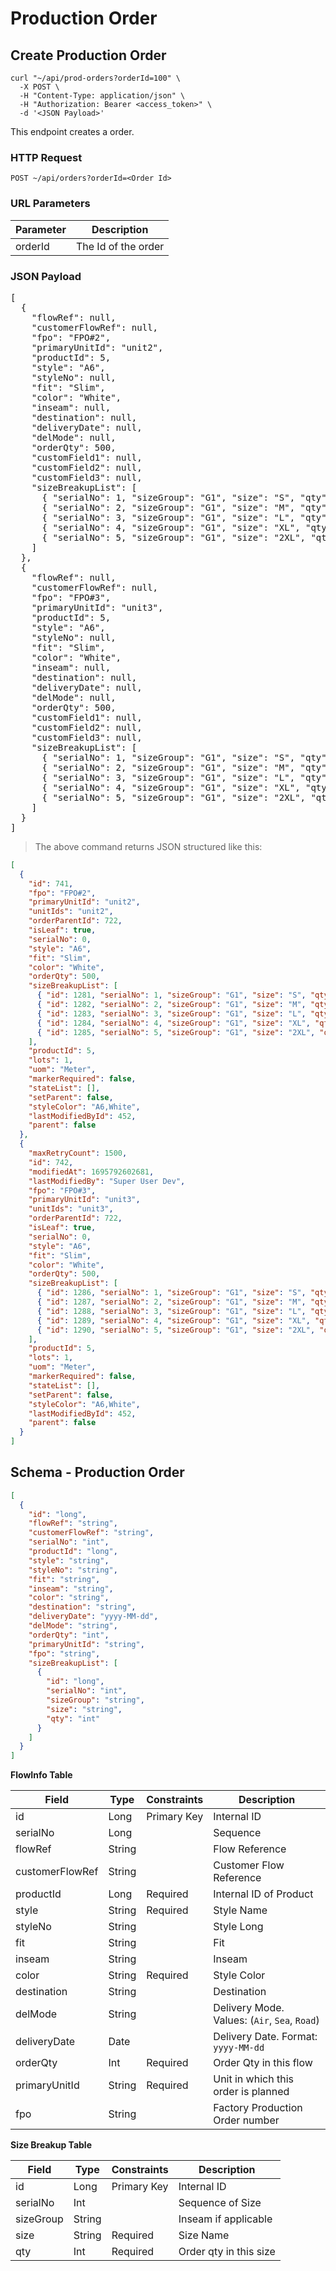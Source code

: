 # Production Order

## Create Production Order

```shell
curl "~/api/prod-orders?orderId=100" \
  -X POST \
  -H "Content-Type: application/json" \
  -H "Authorization: Bearer <access_token>" \
  -d '<JSON Payload>'
```

This endpoint creates a order.

### HTTP Request

`POST ~/api/orders?orderId=<Order Id>`

### URL Parameters

| Parameter | Description         |
|-----------|---------------------|
| orderId   | The Id of the order |

### JSON Payload

<pre class="center-column">
[
  {
    "flowRef": null,
    "customerFlowRef": null,
    "fpo": "FPO#2",
    "primaryUnitId": "unit2",
    "productId": 5,
    "style": "A6",
    "styleNo": null,
    "fit": "Slim",
    "color": "White",
    "inseam": null,
    "destination": null,
    "deliveryDate": null,
    "delMode": null,
    "orderQty": 500,
    "customField1": null,
    "customField2": null,
    "customField3": null,
    "sizeBreakupList": [
      { "serialNo": 1, "sizeGroup": "G1", "size": "S", "qty": 75},
      { "serialNo": 2, "sizeGroup": "G1", "size": "M", "qty": 100},
      { "serialNo": 3, "sizeGroup": "G1", "size": "L", "qty": 150},
      { "serialNo": 4, "sizeGroup": "G1", "size": "XL", "qty": 100},
      { "serialNo": 5, "sizeGroup": "G1", "size": "2XL", "qty": 75}
    ]
  },
  {
    "flowRef": null,
    "customerFlowRef": null,
    "fpo": "FPO#3",
    "primaryUnitId": "unit3",
    "productId": 5,
    "style": "A6",
    "styleNo": null,
    "fit": "Slim",
    "color": "White",
    "inseam": null,
    "destination": null,
    "deliveryDate": null,
    "delMode": null,
    "orderQty": 500,
    "customField1": null,
    "customField2": null,
    "customField3": null,
    "sizeBreakupList": [
      { "serialNo": 1, "sizeGroup": "G1", "size": "S", "qty": 75},
      { "serialNo": 2, "sizeGroup": "G1", "size": "M", "qty": 100},
      { "serialNo": 3, "sizeGroup": "G1", "size": "L", "qty": 150},
      { "serialNo": 4, "sizeGroup": "G1", "size": "XL", "qty": 100},
      { "serialNo": 5, "sizeGroup": "G1", "size": "2XL", "qty": 75}
    ]
  }
]
</pre>

> The above command returns JSON structured like this:

```json
[
  {
    "id": 741,
    "fpo": "FPO#2",
    "primaryUnitId": "unit2",
    "unitIds": "unit2",
    "orderParentId": 722,
    "isLeaf": true,
    "serialNo": 0,
    "style": "A6",
    "fit": "Slim",
    "color": "White",
    "orderQty": 500,
    "sizeBreakupList": [
      { "id": 1281, "serialNo": 1, "sizeGroup": "G1", "size": "S", "qty": 75},
      { "id": 1282, "serialNo": 2, "sizeGroup": "G1", "size": "M", "qty": 100},
      { "id": 1283, "serialNo": 3, "sizeGroup": "G1", "size": "L", "qty": 150},
      { "id": 1284, "serialNo": 4, "sizeGroup": "G1", "size": "XL", "qty": 100},
      { "id": 1285, "serialNo": 5, "sizeGroup": "G1", "size": "2XL", "qty": 75}
    ],
    "productId": 5,
    "lots": 1,
    "uom": "Meter",
    "markerRequired": false,
    "stateList": [],
    "setParent": false,
    "styleColor": "A6,White",
    "lastModifiedById": 452,
    "parent": false
  },
  {
    "maxRetryCount": 1500,
    "id": 742,
    "modifiedAt": 1695792602681,
    "lastModifiedBy": "Super User Dev",
    "fpo": "FPO#3",
    "primaryUnitId": "unit3",
    "unitIds": "unit3",
    "orderParentId": 722,
    "isLeaf": true,
    "serialNo": 0,
    "style": "A6",
    "fit": "Slim",
    "color": "White",
    "orderQty": 500,
    "sizeBreakupList": [
      { "id": 1286, "serialNo": 1, "sizeGroup": "G1", "size": "S", "qty": 75},
      { "id": 1287, "serialNo": 2, "sizeGroup": "G1", "size": "M", "qty": 100},
      { "id": 1288, "serialNo": 3, "sizeGroup": "G1", "size": "L", "qty": 150},
      { "id": 1289, "serialNo": 4, "sizeGroup": "G1", "size": "XL", "qty": 100},
      { "id": 1290, "serialNo": 5, "sizeGroup": "G1", "size": "2XL", "qty": 75}
    ],
    "productId": 5,
    "lots": 1,
    "uom": "Meter",
    "markerRequired": false,
    "stateList": [],
    "setParent": false,
    "styleColor": "A6,White",
    "lastModifiedById": 452,
    "parent": false
  }
]
```

## Schema - Production Order

```json
[
  {
    "id": "long",
    "flowRef": "string",
    "customerFlowRef": "string",
    "serialNo": "int",
    "productId": "long",
    "style": "string",
    "styleNo": "string",
    "fit": "string",
    "inseam": "string",
    "color": "string",
    "destination": "string",
    "deliveryDate": "yyyy-MM-dd",
    "delMode": "string",
    "orderQty": "int",
    "primaryUnitId": "string",
    "fpo": "string",
    "sizeBreakupList": [
      {
        "id": "long",
        "serialNo": "int",
        "sizeGroup": "string",
        "size": "string",
        "qty": "int"
      }
    ]
  }
]
```

**FlowInfo Table**

| Field           | Type   | Constraints | Description                                   |
|-----------------|--------|-------------|-----------------------------------------------|
| id              | Long   | Primary Key | Internal ID                                   |
| serialNo        | Long   |             | Sequence                                      |
| flowRef         | String |             | Flow Reference                                |
| customerFlowRef | String |             | Customer Flow Reference                       |
| productId       | Long   | Required    | Internal ID of Product                        |
| style           | String | Required    | Style Name                                    |
| styleNo         | String |             | Style Long                                    |
| fit             | String |             | Fit                                           |
| inseam          | String |             | Inseam                                        |
| color           | String | Required    | Style Color                                   |
| destination     | String |             | Destination                                   |
| delMode         | String |             | Delivery Mode. Values: (`Air`, `Sea`, `Road`) |
| deliveryDate    | Date   |             | Delivery Date. Format: `yyyy-MM-dd`           |
| orderQty        | Int    | Required    | Order Qty in this flow                        |
| primaryUnitId   | String | Required    | Unit in which this order is planned           |
| fpo             | String |             | Factory Production Order number               |

**Size Breakup Table**

| Field     | Type   | Constraints | Description            |
|-----------|--------|-------------|------------------------|
| id        | Long   | Primary Key | Internal ID            |
| serialNo  | Int    |             | Sequence of Size       |
| sizeGroup | String |             | Inseam if applicable   |
| size      | String | Required    | Size  Name             |
| qty       | Int    | Required    | Order qty in this size |







